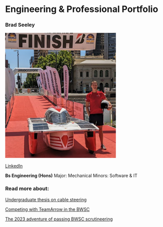 # Engineering & Professional Portfolio

### Brad Seeley

<img src="./imgs/self-pic.png" height="400">

[LinkedIn](https://www.linkedin.com/in/brad-seeley/)

**Bs Engineering (Hons)**
	Major: Mechanical
	Minors: Software & IT

### Read more about:
[Undergraduate thesis on cable steering](./pages/thesis.html)

[Competing with TeamArrow in the BWSC](./pages/BWSC.html)

[The 2023 adventure of passing BWSC scrutineering](./pages/solar-car-certification.html)
